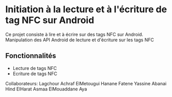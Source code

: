# Initiation à la lecture et à l'écriture de tag NFC sur Android 

Ce projet consiste à lire et à écrire sur des tags NFC sur Android.
Manipulation des API Android de lecture et d'écriture sur les tags NFC

## Fonctionnalités
- Lecture de tags NFC
- Ecriture de tags NFC

Collaborateurs: 
Lagchour Achraf
ElMetougui Hanane
Fatene Yassine
Abanai Hind
ElHarat Asmaa
ElMouaddane Aya

